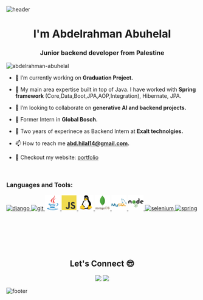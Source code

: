 ![header](https://capsule-render.vercel.app/api?type=waving&color=gradient&height=280&section=header&text=Hi%20there%20%F0%9F%91%8B&fontSize=90)

<h1 align="center">I'm Abdelrahman Abuhelal</h1>
<h3 align="center">Junior backend developer from Palestine</h3>

<p align="left"> <img src="https://komarev.com/ghpvc/?username=abdelrahman-abuhelal&label=Profile%20views&color=0e75b6&style=flat" alt="abdelrahman-abuhelal" /> </p>

- 🔭 I’m currently working on **Graduation Project.**

- 🌱 My main area expertise built in top of Java. I have worked with **Spring framework** (Core,Data,Boot,JPA,AOP,Integration), Hibernate, JPA.

- 👯 I’m looking to collaborate on **generative AI and backend projects.**

- 🤝 Former Intern in **Global Bosch.**
  
- 🤝 Two years of experinece as Backend Intern at **Exalt technolgies.**

- 📫 How to reach me **abd.hilal14@gmail.com.**

- 📄 Checkout my website: [portfolio](https://abdelrahman-abuhelal.netlify.app)

</p>
<br />


<h3 align="left">Languages and Tools:</h3>
<p align="left"> <a href="https://www.djangoproject.com/" target="_blank" rel="noreferrer"> <img src="https://cdn.worldvectorlogo.com/logos/django.svg" alt="django" width="40" height="40"/> </a> <a href="https://git-scm.com/" target="_blank" rel="noreferrer"> <img src="https://www.vectorlogo.zone/logos/git-scm/git-scm-icon.svg" alt="git" width="40" height="40"/> </a> <a href="https://www.java.com" target="_blank" rel="noreferrer"> <img src="https://raw.githubusercontent.com/devicons/devicon/master/icons/java/java-original.svg" alt="java" width="40" height="40"/> </a> <a href="https://developer.mozilla.org/en-US/docs/Web/JavaScript" target="_blank" rel="noreferrer"> <img src="https://raw.githubusercontent.com/devicons/devicon/master/icons/javascript/javascript-original.svg" alt="javascript" width="40" height="40"/> </a> <a href="https://www.linux.org/" target="_blank" rel="noreferrer"> <img src="https://raw.githubusercontent.com/devicons/devicon/master/icons/linux/linux-original.svg" alt="linux" width="40" height="40"/> </a> <a href="https://www.mongodb.com/" target="_blank" rel="noreferrer"> <img src="https://raw.githubusercontent.com/devicons/devicon/master/icons/mongodb/mongodb-original-wordmark.svg" alt="mongodb" width="40" height="40"/> </a> <a href="https://www.mysql.com/" target="_blank" rel="noreferrer"> <img src="https://raw.githubusercontent.com/devicons/devicon/master/icons/mysql/mysql-original-wordmark.svg" alt="mysql" width="40" height="40"/> </a> <a href="https://nodejs.org" target="_blank" rel="noreferrer"> <img src="https://raw.githubusercontent.com/devicons/devicon/master/icons/nodejs/nodejs-original-wordmark.svg" alt="nodejs" width="40" height="40"/> </a> <a href="https://www.selenium.dev" target="_blank" rel="noreferrer"> <img src="https://raw.githubusercontent.com/detain/svg-logos/780f25886640cef088af994181646db2f6b1a3f8/svg/selenium-logo.svg" alt="selenium" width="40" height="40"/> </a> <a href="https://spring.io/" target="_blank" rel="noreferrer"> <img src="https://www.vectorlogo.zone/logos/springio/springio-icon.svg" alt="spring" width="40" height="40"/> </a> </p>
<br /><br />

<br /><br />
<h2 align="center">Let's Connect 😎</h2>
<p align="center">
  <a href = "mailto:abd.hilal14@gmail.com"><img src = "https://img.shields.io/badge/Gmail-D14836?style=for-the-badge&logo=gmail&logoColor=white" height = 30></a>
  <a href = "https://www.linkedin.com/in/abdelrahman-abuhelal-4866851b8/"><img src = "https://img.shields.io/badge/LinkedIn-0077B5?style=for-the-badge&logo=linkedin&logoColor=white"     height = 30></a>

 ![footer](https://capsule-render.vercel.app/api?type=waving&color=gradient&height=150&section=footer)

